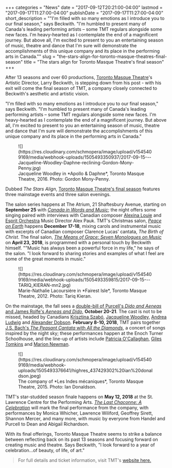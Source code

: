 +++
categories = "News"
date = "2017-09-12T20:21:00-04:00"
lastmod = "2017-09-17T11:27:00-04:00"
publishDate = "2017-09-17T11:27:00-04:00"
short_description = "\"I'm filled with so many emotions as I introduce you to our final season,\" says Beckwith. \"I'm humbled to present many of Canada's leading performing artists – some TMT regulars alongside some new faces. I'm heavy-hearted as I contemplate the end of a magnificent journey. But above all, I'm excited to present to you an entertaining season of music, theatre and dance that I'm sure will demonstrate the accomplishments of this unique company and its place in the performing arts in Canada.\""
slug = "the-stars-align-for-toronto-masque-theatres-final-season"
title = "The stars align for Toronto Masque Theatre&#039;s final season"
+++

After 13 seasons and over 60 productions, [Toronto Masque Theatre](/scene/companies/toronto-masque-theatre/)'s Artistic Director, Larry Beckwith, is stepping down from his post - with his exit will come the final season of TMT, a company closely connected to Beckwith's aesthetic and artistic vision.

"I'm filled with so many emotions as I introduce you to our final season," says Beckwith. "I'm humbled to present many of Canada's leading performing artists – some TMT regulars alongside some new faces. I'm heavy-hearted as I contemplate the end of a magnificent journey. But above all, I'm excited to present to you an entertaining season of music, theatre and dance that I'm sure will demonstrate the accomplishments of this unique company and its place in the performing arts in Canada."

<figure data-type="image">
![](https://res.cloudinary.com/schmopera/image/upload/v1545409169/media/webhook-uploads/1505493350937/2017-09-15---Jacqueline-Woodley-Daphne-reclining-Gordon-Mony-Penny.jpg)
<figcaption>Jacqueline Woodley in *Apollo & Daphne*, Toronto Masque Theatre, 2016. Photo: Gordon Mony-Penny.</figcaption>
</figure>

Dubbed *The Stars Align*, [Toronto Masque Theatre's final season](http://www.torontomasquetheatre.com/node/24) features three mainstage events and three salon evenings.

The salon series happens at The Atrium, 21 Shaftesbury Avenue, starting on **September 25** with [*Canada in Words and Music*](http://torontomasquetheatre.com/node/68); the night offers some singing paired with interviews with Canadian composer [Alexina Louie](/talking-with-composers-alexina-louie/) and [Esprit Orchestra](/scene/people/esprit-orchestra/) Music Director Alex Pauk. TMT's Christmas salon, [*Peace on Earth*](http://torontomasquetheatre.com/node/69) happens **December 17-18**, mixing carols and instrumental music with excerpts of Canadian composer Clarence Lucas' cantata, *The Birth of Christ*. The final salon, [*The Means of Grace: Seven Monologues on Music*](http://torontomasquetheatre.com/node/70) on **April 23, 2018**, is programmed with a personal touch by Beckwith himself. ""Music has always been a powerful force in my life," he says of the salon. "I look forward to sharing stories and examples of what I feel are some of the great moments in music."

<figure data-type="image">
![](https://res.cloudinary.com/schmopera/image/upload/v1545409169/media/webhook-uploads/1505493359815/2017-09-15---TARIQ_KIERAN-mn2.jpg)
<figcaption>Marie-Nathalie Lacoursière in *Fairest Isle*, Toronto Masque Theatre, 2012. Photo: Tariq Kieran.</figcaption>
</figure>

On the mainstage, the fall sees a [double-bill of Purcell's *Dido and Aeneas* and James Rolfe's *Aeneas and Dido*](http://torontomasquetheatre.com/node/65), **October 20-21**. The cast is not to be missed, headed by Canadians [Krisztina Szabó](/scene/people/krisztina-szabo/), [Jacqueline Woodley](/scene/people/jacqueline-woodley/), [Andrea Ludwig](/scene/people/andrea-ludwig/) and [Alexander Dobson](/scene/people/alexander-dobson/). **February 8-10, 2018**, TMT pairs together [J.S. Bach's *The Peasant Cantata* with *All the Diamonds*](http://torontomasquetheatre.com/node/66), a concert of songs inspired by the night sky; these performances happen at the Enoch Turner Schoolhouse, and the line-up of artists include [Patricia O'Callaghan](/scene/people/patricia-ocallaghan/), [Giles Tomkins](/talking-with-singers-giles-tomkins/) and [Marion Newman](/scene/people/marion-newman/).

<figure data-type="image">
![](https://res.cloudinary.com/schmopera/image/upload/v1545409169/media/webhook-uploads/1505493376641/highres_437429302%20ian%20donaldson.jpeg)
<figcaption>The company of *Les Indes mécaniques*, Toronto Masque Theatre, 2015. Photo: Ian Donaldson.</figcaption>
</figure>

TMT's star-studded season finale happens on **May 12, 2018** at the St. Lawrence Centre for the Performing Arts. [*The Last Chaconne: A Celebration*](http://torontomasquetheatre.com/node/67) will mark the final performance from the company, with performances by Monica Whicher, Lawrence Wiliford, Geoffrey Sirett, Shannon Mercer, and many more, with music by everyone from Handel and Purcell to Dean and Abigail Richardson.

With its final offerings, Toronto Masque Theatre seems to strike a balance between reflecting back on its past 13 seasons and focusing forward on creating music and theatre. Says Beckwith, "I look forward to a year of celebration...of beauty, of life, of art."

>For full details and ticket information, visit TMT's [website here.](http://www.torontomasquetheatre.com/node/24)


